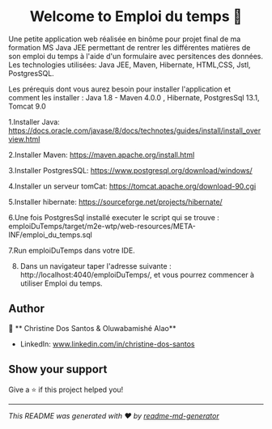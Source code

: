 <h1 align="center">Welcome to Emploi du temps 👋</h1>
<p> Une petite application web réalisée en binôme pour projet final de ma formation MS Java JEE permettant de rentrer les différentes matières de son emploi du temps à l'aide d'un formulaire avec persitences des données. 
Les technologies utilisées: Java JEE, Maven, Hibernate, HTML,CSS, Jstl, PostgresSQL.
</p>

>

Les prérequis dont vous aurez besoin pour installer l'application et comment les installer :
Java 1.8 - Maven 4.0.0 , Hibernate, PostgresSql 13.1, Tomcat 9.0

  1.Installer Java:
  https://docs.oracle.com/javase/8/docs/technotes/guides/install/install_overview.html

  2.Installer Maven:
  https://maven.apache.org/install.html

  3.Installer PostgresSQL:
  https://www.postgresql.org/download/windows/

  4.Installer un serveur tomCat:
  https://tomcat.apache.org/download-90.cgi

  5.Installer hibernate:
  https://sourceforge.net/projects/hibernate/

  6.Une fois PostgresSql installé executer le script qui se trouve : emploiDuTemps/target/m2e-wtp/web-resources/META-INF/emploi_du_temps.sql

  7.Run emploiDuTemps dans votre IDE.

  8. Dans un navigateur taper l'adresse suivante : http://localhost:4040/emploiDuTemps/, et vous pourrez commencer à utiliser Emploi du temps.

## Author

👤 ** Christine Dos Santos & Oluwabamishé Alao**

* LinkedIn: www.linkedin.com/in/christine-dos-santos

## Show your support

Give a ⭐️ if this project helped you!

***
_This README was generated with ❤️ by [readme-md-generator](https://github.com/kefranabg/readme-md-generator)_
